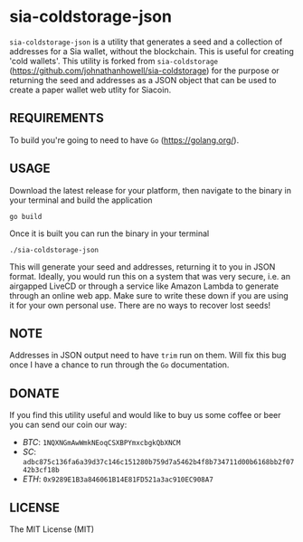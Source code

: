 # sia-coldstorage-json

`sia-coldstorage-json` is a utility that generates a seed and a collection of addresses for a Sia wallet, without the blockchain. This is useful for creating 'cold wallets'. This utility is forked from `sia-coldstorage` (https://github.com/johnathanhowell/sia-coldstorage) for the purpose or returning the seed and addresses as a JSON object that can be used to create a paper wallet web utlity for Siacoin.

## REQUIREMENTS

To build you're going to need to have `Go` (https://golang.org/).

## USAGE

Download the latest release for your platform, then navigate to the binary in your terminal and build the application

```
go build
```

Once it is built you can run the binary in your terminal

```
./sia-coldstorage-json
```

This will generate your seed and addresses, returning it to you in JSON format. Ideally, you would run this on a
system that was very secure, i.e. an airgapped LiveCD or through a service like Amazon Lambda to generate through an online web app. Make sure to write these down if you are using it for your own personal use. There are no ways to recover lost seeds!

## NOTE

Addresses in JSON output need to have `trim` run on them. Will fix this bug once I have a chance to run through the `Go` documentation.

## DONATE

If you find this utility useful and would like to buy us some coffee or beer you can send our coin our way:

- *BTC*:  `1NQXNGmAwWmkNEoqCSXBPYmxcbgkQbXNCM`
- *SC*: `adbc875c136fa6a39d37c146c151280b759d7a5462b4f8b734711d00b6168bb2f0742b3cf18b`
- *ETH*: `0x9289E1B3a846061B14E81FD521a3ac910EC908A7`

## LICENSE

The MIT License (MIT)
